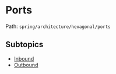 # Ports

Path: `spring/architecture/hexagonal/ports`

## Subtopics
- [Inbound](./inbound/README.md)
- [Outbound](./outbound/README.md)
